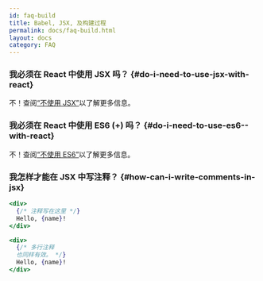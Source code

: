 ```yaml
---
id: faq-build
title: Babel, JSX, 及构建过程
permalink: docs/faq-build.html
layout: docs
category: FAQ
---
```


### 我必须在 React 中使用 JSX 吗？ {#do-i-need-to-use-jsx-with-react}

不！查阅[“不使用 JSX”](/docs/react-without-jsx.html)以了解更多信息。

### 我必须在 React 中使用 ES6 (+) 吗？ {#do-i-need-to-use-es6--with-react}

不！查阅[“不使用 ES6”](/docs/react-without-es6.html)以了解更多信息。

### 我怎样才能在 JSX 中写注释？ {#how-can-i-write-comments-in-jsx}

```jsx
<div>
  {/* 注释写在这里 */}
  Hello, {name}!
</div>
```

```jsx
<div>
  {/* 多行注释 
  也同样有效。 */}
  Hello, {name}! 
</div>
```

